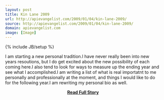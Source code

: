 ```yaml
---
layout: post
title: Kin Lane 2009
url: http://apievangelist.com/2009/01/04/kin-lane-2009/
source: http://apievangelist.com/2009/01/04/kin-lane-2009/
domain: apievangelist.com
image: [Image]
---
```

{% include JB/setup %}<p>I am starting a new personal tradition.I have never really been into new years resoutions, but I do get excited about the new possibility of each coming here.I also tend to look for ways to measure up the ending year and see what I accomplished.I am writing a list of what is real importatnt to me personally and professionally at the moment, and things I would like to do for the following year.I am rewriting my personal bio as well.</p>
<center><p><a href="http://apievangelist.com/2009/01/04/kin-lane-2009/" style='padding:25px; font-sze:18px; font-weight: bold;'>Read Full Story</a></p></center>
